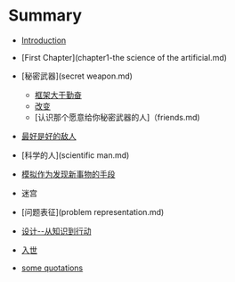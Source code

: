 # Summary

* [Introduction](README.md)
* [First Chapter](chapter1-the science of the artificial.md)
* [秘密武器](secret weapon.md)
  * [框架大于勤奋](environment.md)
  * [改变](change.md)
  * [认识那个愿意给你秘密武器的人]（friends.md)
* [最好是好的敌人](satisfaction.md)
* [科学的人](scientific man.md)
* [模拟作为发现新事物的手段](simulation.md)
* 迷宫
* [问题表征](problem representation.md)

* [设计--从知识到行动](design.md)
* [入世](ru-shi.md)
* [some quotations](some-quotations.md)

